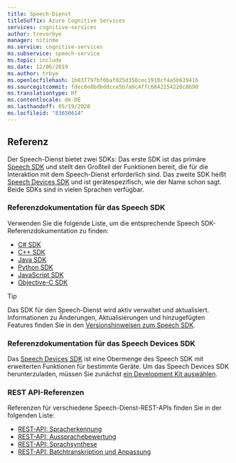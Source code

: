 ```yaml
---
title: Speech-Dienst
titleSuffix: Azure Cognitive Services
services: cognitive-services
author: trevorbye
manager: nitinme
ms.service: cognitive-services
ms.subservice: speech-service
ms.topic: include
ms.date: 12/06/2019
ms.author: trbye
ms.openlocfilehash: 1b837797bf0baf025d350cec1918cf4a5b639416
ms.sourcegitcommit: fdec8e8bdbddcce5b7a0c4ffc6842154220c8b90
ms.translationtype: HT
ms.contentlocale: de-DE
ms.lasthandoff: 05/19/2020
ms.locfileid: "83650614"
---
```

## <a name="reference-docs"></a>Referenz

Der Speech-Dienst bietet zwei SDKs: Das erste SDK ist das primäre [Speech SDK](../speech-sdk.md) und stellt den Großteil der Funktionen bereit, die für die Interaktion mit dem Speech-Dienst erforderlich sind. Das zweite SDK heißt [Speech Devices SDK](../speech-devices-sdk.md) und ist gerätespezifisch, wie der Name schon sagt. Beide SDKs sind in vielen Sprachen verfügbar.

### <a name="speech-sdk-reference-docs"></a>Referenzdokumentation für das Speech SDK

Verwenden Sie die folgende Liste, um die entsprechende Speech SDK-Referenzdokumentation zu finden:

- <a href="https://aka.ms/csspeech/csharpref" target="_blank" rel="noopener">C# SDK <span class="docon docon-navigate-external x-hidden-focus"></span></a>
- <a href="https://aka.ms/csspeech/cppref" target="_blank" rel="noopener">C++ SDK <span class="docon docon-navigate-external x-hidden-focus"></span></a>
- <a href="https://aka.ms/csspeech/javaref" target="_blank" rel="noopener">Java SDK <span class="docon docon-navigate-external x-hidden-focus"></span></a>
- <a href="https://aka.ms/csspeech/pythonref" target="_blank" rel="noopener">Python SDK<span class="docon docon-navigate-external x-hidden-focus"></span></a>
- <a href="https://aka.ms/csspeech/javascriptref" target="_blank" rel="noopener">JavaScript SDK<span class="docon docon-navigate-external x-hidden-focus"></span></a>
- <a href="https://aka.ms/csspeech/objectivecref" target="_blank" rel="noopener">Objective-C SDK <span class="docon docon-navigate-external x-hidden-focus"></span></a>

> [!TIP]
> Das SDK für den Speech-Dienst wird aktiv verwaltet und aktualisiert. Informationen zu Änderungen, Aktualisierungen und hinzugefügten Features finden Sie in den [Versionshinweisen zum Speech SDK](../releasenotes.md).

### <a name="speech-devices-sdk-reference-docs"></a>Referenzdokumentation für das Speech Devices SDK

Das [Speech Devices SDK](../speech-devices-sdk.md) ist eine Obermenge des Speech SDK mit erweiterten Funktionen für bestimmte Geräte. Um das Speech Devices SDK herunterzuladen, müssen Sie zunächst [ein Development Kit auswählen](../get-speech-devices-sdk.md#choose-a-development-kit).

### <a name="rest-api-references"></a>REST API-Referenzen

Referenzen für verschiedene Speech-Dienst-REST-APIs finden Sie in der folgenden Liste:

- [REST-API: Spracherkennung](../rest-speech-to-text.md)
- [REST-API: Aussprachebewertung](../rest-speech-to-text.md#pronunciation-assessment-parameters)
- [REST-API: Sprachsynthese](../rest-text-to-speech.md)
- <a href="https://cris.ai/swagger/ui/index" target="_blank" rel="noopener">REST-API: Batchtranskription und Anpassung <span class="docon docon-navigate-external x-hidden-focus"></span></a>

